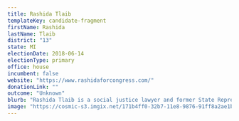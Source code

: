 ```yaml
---
title: Rashida Tlaib
templateKey: candidate-fragment
firstName: Rashida
lastName: Tlaib
district: "13"
state: MI
electionDate: 2018-06-14
electionType: primary
office: house
incumbent: false
website: "https://www.rashidaforcongress.com/"
donationLink: ""
outcome: "Unknown"
blurb: "Rashida Tlaib is a social justice lawyer and former State Representative who is running for Congress to protect working families and take on the billionaires and corporations hijacking our government.  Rashida's people-powered campaign is knocking doors across the entire district and spreading her message of fighting for Medicare-for-All, protecting the environment, and ending corporate welfare.  "
image: "https://cosmic-s3.imgix.net/171b4ff0-32b7-11e8-9876-91ff8a2ae1b4-JD_Site_RashidaTlaib_1000x600_032818_B.jpg"
---
```

